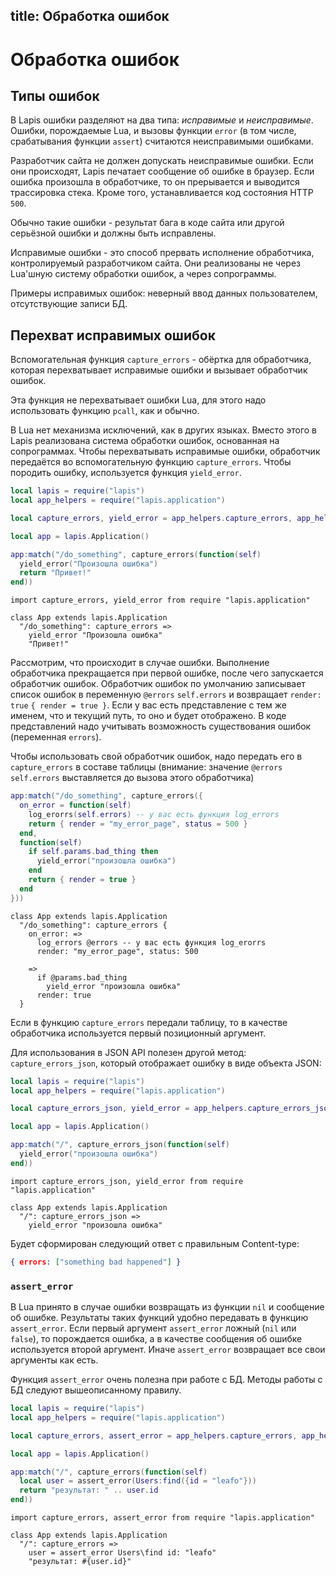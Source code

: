 title: Обработка ошибок
--
# Обработка ошибок

## Типы ошибок

В Lapis ошибки разделяют на два типа:
*исправимые* и *неисправимые*.
Ошибки, порождаемые Lua, и вызовы функции `error`
(в том числе, срабатывания функции `assert`)
считаются неисправимыми ошибками.

Разработчик сайта не должен допускать
неисправимые ошибки. Если они происходят,
Lapis печатает сообщение об ошибке в браузер.
Если ошибка произошла в обработчике, то он прерывается
и выводится трассировка стека.
Кроме того, устанавливается код состояния HTTP `500`.

Обычно такие ошибки - результат бага в коде сайта или другой
серьёзной ошибки и должны быть исправлены.

Исправимые ошибки - это способ прервать исполнение обработчика,
контролируемый разработчиком сайта.
Они реализованы не через Lua'шную систему обработки ошибок,
а через сопрограммы.

Примеры исправимых ошибок: неверный ввод данных
пользователем, отсутствующие записи БД.

## Перехват исправимых ошибок

Вспомогательная функция `capture_errors` -
обёртка для обработчика, которая перехватывает
исправимые ошибки и вызывает обработчик ошибок.

Эта функция не перехватывает ошибки Lua,
для этого надо использовать функцию `pcall`, как и обычно.

В Lua нет механизма исключений, как в других языках.
Вместо этого в Lapis реализована система обработки ошибок,
основанная на сопрограммах.
Чтобы перехватывать исправимые ошибки, обработчик
передаётся во вспомогательную функцию `capture_errors`.
Чтобы породить ошибку, используется функция `yield_error`.

```lua
local lapis = require("lapis")
local app_helpers = require("lapis.application")

local capture_errors, yield_error = app_helpers.capture_errors, app_helpers.yield_error

local app = lapis.Application()

app:match("/do_something", capture_errors(function(self)
  yield_error("Произошла ошибка")
  return "Привет!"
end))
```

```moon
import capture_errors, yield_error from require "lapis.application"

class App extends lapis.Application
  "/do_something": capture_errors =>
    yield_error "Произошла ошибка"
    "Привет!"
```

Рассмотрим, что происходит в случае ошибки.
Выполнение обработчика прекращается при первой ошибке,
после чего запускается обработчик ошибок.
Обработчик ошибок по умолчанию записывает
список ошибок в переменную
<span class="for_moon">`@errors`</span>
<span class="for_lua">`self.errors`</span>
и возвращает
<span class="for_moon">`render: true`</span>
<span class="for_lua">`{ render = true }`</span>.
Если у вас есть представление с тем же именем,
что и текущий путь, то оно и будет отображено.
В коде представлений надо учитывать возможность
существования ошибок (переменная `errors`).

Чтобы использовать свой обработчик ошибок, надо передать
его в `capture_errors` в составе таблицы
(внимание: значение <span class="for_moon">`@errors`</span>
<span class="for_lua">`self.errors`</span>
выставляется до вызова этого обработчика)

```lua
app:match("/do_something", capture_errors({
  on_error = function(self)
    log_erorrs(self.errors) -- у вас есть функция log_errors
    return { render = "my_error_page", status = 500 }
  end,
  function(self)
    if self.params.bad_thing then
      yield_error("произошла ошибка")
    end
    return { render = true }
  end
}))
```

```moon
class App extends lapis.Application
  "/do_something": capture_errors {
    on_error: =>
      log_errors @errors -- у вас есть функция log_erorrs
      render: "my_error_page", status: 500

    =>
      if @params.bad_thing
        yield_error "произошла ошибка"
      render: true
  }
```

Если в функцию `capture_errors` передали таблицу,
то в качестве обработчика используется первый
позиционный аргумент.

Для использования в JSON API полезен другой метод:
`capture_errors_json`, который отображает ошибку
в виде объекта JSON:

```lua
local lapis = require("lapis")
local app_helpers = require("lapis.application")

local capture_errors_json, yield_error = app_helpers.capture_errors_json, app_helpers.yield_error

local app = lapis.Application()

app:match("/", capture_errors_json(function(self)
  yield_error("произошла ошибка")
end))
```

```moon
import capture_errors_json, yield_error from require "lapis.application"

class App extends lapis.Application
  "/": capture_errors_json =>
    yield_error "произошла ошибка"
```

Будет сформирован следующий ответ с правильным
Content-type:

```json
{ errors: ["something bad happened"] }
```

### `assert_error`

В Lua принято в случае ошибки возвращать из функции
`nil` и сообщение об ошибке.
Результаты таких функций удобно передавать в функцию
`assert_error`.
Если первый аргумент `assert_error` ложный (`nil` или `false`),
то порождается ошибка, а в качестве сообщения об ошибке
используется второй аргумент.
Иначе `assert_error` возвращает все свои аргументы как есть.

Функция `assert_error` очень полезна при работе с БД.
Методы работы с БД следуют вышеописанному правилу.

```lua
local lapis = require("lapis")
local app_helpers = require("lapis.application")

local capture_errors, assert_error = app_helpers.capture_errors, app_helpers.assert_error

local app = lapis.Application()

app:match("/", capture_errors(function(self)
  local user = assert_error(Users:find({id = "leafo"}))
  return "результат: " .. user.id
end))

```

```moon
import capture_errors, assert_error from require "lapis.application"

class App extends lapis.Application
  "/": capture_errors =>
    user = assert_error Users\find id: "leafo"
    "результат: #{user.id}"
```



